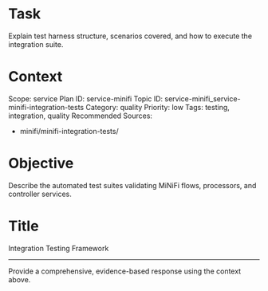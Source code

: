 # Task
Explain test harness structure, scenarios covered, and how to execute the integration suite.

# Context
Scope: service
Plan ID: service-minifi
Topic ID: service-minifi_service-minifi-integration-tests
Category: quality
Priority: low
Tags: testing, integration, quality
Recommended Sources:
- minifi/minifi-integration-tests/

# Objective
Describe the automated test suites validating MiNiFi flows, processors, and controller services.

# Title
Integration Testing Framework

---

Provide a comprehensive, evidence-based response using the context above.
